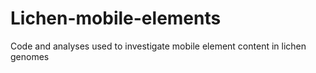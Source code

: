 # Lichen-mobile-elements
Code and analyses used to investigate mobile element content in lichen genomes
